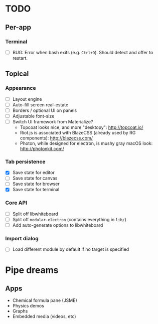 # TODO

## Per-app

### Terminal
- [ ] BUG: Error when bash exits (e.g. `Ctrl+D`). Should detect and offer to
  restart.

## Topical

### Appearance
- [ ] Layout engine
- [ ] Auto-fill screen real-estate
- [ ] Borders / optional UI on panels
- [ ] Adjustable font-size
- [ ] Switch UI framework from Materialize?
    * Topcoat looks nice, and more "desktopy": http://topcoat.io/
    * Riot.js is associated with BlazeCSS (already used by RG
      components): http://blazecss.com/
    * Photon, while designed for electron, is mushy gray macOS look:
      http://photonkit.com/

### Tab persistence
- [X] Save state for editor
- [ ] Save state for canvas
- [ ] Save state for browser
- [X] Save state for terminal

### Core API
- [ ] Split off libwhiteboard
- [ ] Split off `modular-electron` (contains everything in `lib/`)
- [ ] Add auto-generate options to libwhiteboard

### Import dialog
- [ ] Load different module by default if no target is specified

# Pipe dreams

## Apps
-  Chemical formula pane (JSME)
-  Physics demos
-  Graphs
-  Embedded media (videos, etc)

